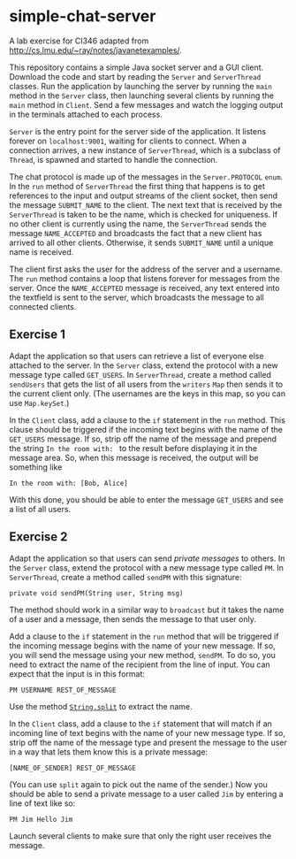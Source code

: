 # simple-chat-server

A lab exercise for CI346 adapted from http://cs.lmu.edu/~ray/notes/javanetexamples/.

This repository contains a simple Java socket server and a GUI client. Download the code 
and start by reading the `Server` and `ServerThread` classes. Run the application by
launching the server by running the `main` method in the `Server` class, then launching 
several clients by running the `main` method in `Client`. Send a few messages and watch the
logging output in the terminals attached to each process.


`Server` is the entry point 
for the server side of the application. It listens forever on `localhost:9001`, 
waiting for clients to connect. When a connection arrives, a new instance of `ServerThread`, 
which is a subclass of `Thread`, is spawned and started to handle the connection.

The chat protocol is made up of the messages in the `Server.PROTOCOL` `enum`. In the `run`
method of `ServerThread` the first thing that happens is to get references to the input and
output streams of the client socket, then send the message `SUBMIT_NAME` to the client. The next
text that is received by the `ServerThread` is taken to be the name, which is checked for 
uniqueness. If no other client is currently using the name, the `ServerThread` sends the message
`NAME_ACCEPTED` and broadcasts the fact that a new client has arrived to all other clients. 
Otherwise, it sends `SUBMIT_NAME` until a unique name is received.

The client first asks the user for the address of the server and a username. The `run` method 
contains a loop that listens forever for messages from the server. Once the `NAME_ACCEPTED`
message is received, any text entered into the textfield is sent to the server, which broadcasts
the message to all connected clients.

## Exercise 1

Adapt the application so that users can retrieve a list of everyone else attached to the server.
In the `Server` class, extend the protocol with a new message type called `GET_USERS`. In 
`ServerThread`, create a method called `sendUsers` that gets the list of all users from the 
`writers` `Map` then sends it to the current client only. (The usernames are the keys in this 
map, so you can use `Map.keySet`.)

In the `Client` class, add a clause to the `if` statement in the `run` method. This clause should
be triggered if the incoming text begins with the name of the `GET_USERS` message. If so, strip
off the name of the message and prepend the string `In the room with: ` to the result before
displaying it in the message area. So, when this message is received, the output will be something
like

    In the room with: [Bob, Alice]
    
With this done, you should be able to enter the message `GET_USERS` and see a list of all users.

## Exercise 2

Adapt the application so that users can send *private messages* to others. In the `Server` class, 
extend the protocol with a new message type called `PM`. In `ServerThread`, create a method called 
`sendPM` with this signature:

    private void sendPM(String user, String msg)
    
The method should work in a similar way to `broadcast` but it takes the name of a user and a 
message, then sends the message to that user only. 

Add a clause to the `if` statement in the `run` method that will be triggered if the incoming 
message begins with the name of your new message. If so, you will send the message using your 
new method, `sendPM`. To do so, you need to extract the name of the recipient from the line of 
input. You can expect that the input is in this format:

    PM USERNAME REST_OF_MESSAGE
    
Use the method [`String.split`](https://docs.oracle.com/javase/7/docs/api/java/lang/String.html#split(java.lang.String)) 
to extract the name.

In the `Client` class, add a clause to the `if` statement that will match if an incoming line
of text begins with the name of your new message type. If so, strip off the name of the message 
type and present the message to the user in a way that lets them know this is a private message:

    [NAME_OF_SENDER] REST_OF_MESSAGE
    
(You can use `split` again to pick out the name of the sender.) Now you should be able to send
a private message to a user called `Jim` by entering a line of text like so:

    PM Jim Hello Jim
    
Launch several clients to make sure that only the right user receives the message.